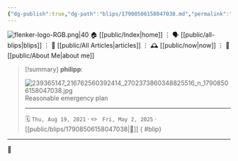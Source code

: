 ```yaml
---
{"dg-publish":true,"dg-path":"blips/17908506158047038.md","permalink":"/blips/17908506158047038/","title":"philipp on instagram @ 2021-08-19","created":"2021-08-19T06:31:00","updated":"2025-05-02T17:43:08"}
---
```



<div class="transclusion internal-embed is-loaded"><div class="markdown-embed">




![flenker-logo-RGB.png|40](/img/user/attachments/flenker-logo-RGB.png)
🏠 [[public/Index\|home]]  ⋮ 🗣️ [[public/all-blips\|blips]] ⋮  📝 [[public/All Articles\|articles]]  ⋮ 🕰️ [[public/now\|now]] ⋮ 🪪 [[public/About Me\|about me]]


</div></div>


> [!summary] **philipp**:
>
> ![239365147_216762560392414_2702373860348825516_n_17908506158047038.jpg](/img/user/attachments/239365147_216762560392414_2702373860348825516_n_17908506158047038.jpg)
> Reasonable emergency plan
> - - -
>
> 🗓️ <code>Thu, Aug 19, 2021</code>  · ✏️ <code> Fri, May 2, 2025</code>  · [[public/blips/17908506158047038\|🔗]]
{ #blip}


- - -

 👾
